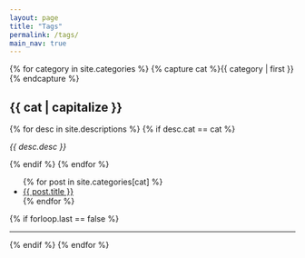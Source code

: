 ```yaml
---
layout: page
title: "Tags"
permalink: /tags/
main_nav: true
---
```


{% for category in site.categories %}
  {% capture cat %}{{ category | first }}{% endcapture %}
  <h2 id="{{cat}}">{{ cat | capitalize }}</h2>
  {% for desc in site.descriptions %}
    {% if desc.cat == cat %}
      <p class="desc"><em>{{ desc.desc }}</em></p>
    {% endif %}
  {% endfor %}
  <div class="tags">
    <ul class="tags-posts">
    {% for post in site.categories[cat] %}
      <li>
          <a class="post-title" href="{{ post.url | prepend: site.baseurl }}">{{ post.title }}</a>
      </li>
    {% endfor %}
    </ul>
  </div>
  {% if forloop.last == false %}<hr>{% endif %}
{% endfor %}
<br>
